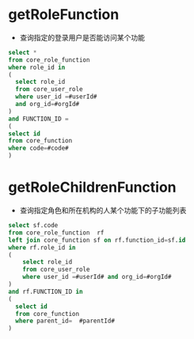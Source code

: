 getRoleFunction
===

* 查询指定的登录用户是否能访问某个功能

```sql
select * 
from core_role_function 
where role_id in 
(
  select role_id  
  from core_user_role 
  where user_id =#userId# 
  and org_id=#orgId#
) 
and FUNCTION_ID = 
(
select id 
from core_function 
where code=#code#
)
```


getRoleChildrenFunction
===

* 查询指定角色和所在机构的人某个功能下的子功能列表

```sql
select sf.code 
from core_role_function  rf 
left join core_function sf on rf.function_id=sf.id 
where rf.role_id in 
(
    select role_id  
    from core_user_role 
    where user_id =#userId# and org_id=#orgId#
) 
and rf.FUNCTION_ID in 
( 
  select id 
  from core_function 
  where parent_id=  #parentId#	
)
```

	



